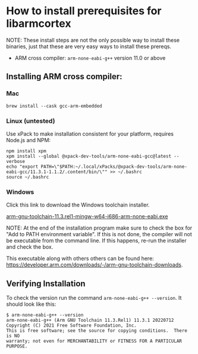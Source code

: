 # How to install prerequisites for libarmcortex

NOTE: These install steps are not the only possible way to install these
binaries, just that these are very easy ways to install these prereqs.

- ARM cross compiler: `arm-none-eabi-g++` version 11.0 or above

## Installing ARM cross compiler:

### Mac

```
brew install --cask gcc-arm-embedded
```

### Linux (untested)

Use xPack to make installation consistent for your platform, requires Node.js
and NPM:

```
npm install xpm
xpm install --global @xpack-dev-tools/arm-none-eabi-gcc@latest --verbose
echo "export PATH=\"$PATH:~/.local/xPacks/@xpack-dev-tools/arm-none-eabi-gcc/11.3.1-1.1.2/.content/bin/\"" >> ~/.bashrc
source ~/.bashrc
```

### Windows

Click this link to download the Windows toolchain installer.

[arm-gnu-toolchain-11.3.rel1-mingw-w64-i686-arm-none-eabi.exe](https://developer.arm.com/-/media/Files/downloads/gnu/11.3.rel1/binrel/arm-gnu-toolchain-11.3.rel1-mingw-w64-i686-arm-none-eabi.exe?rev=674f6ef06614499dad033db88c3452b3&hash=B2AAC9DBE66448116B07ED6C0BB7B71EAD875426)

NOTE: At the end of the installation program make sure to check the box for
"Add to PATH environment variable". If this is not done, the compiler will not
be executable from the command line. If this happens, re-run the installer and
check the box.

This executable along with others others can be found here:
https://developer.arm.com/downloads/-/arm-gnu-toolchain-downloads.

## Verifying Installation

To check the version run the command `arm-none-eabi-g++ --version`. It should
look like this:

```
$ arm-none-eabi-g++ --version
arm-none-eabi-g++ (Arm GNU Toolchain 11.3.Rel1) 11.3.1 20220712
Copyright (C) 2021 Free Software Foundation, Inc.
This is free software; see the source for copying conditions.  There is NO
warranty; not even for MERCHANTABILITY or FITNESS FOR A PARTICULAR PURPOSE.
```
